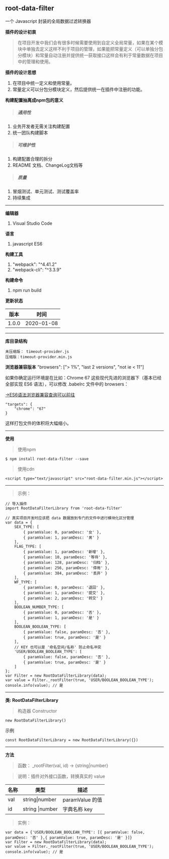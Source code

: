 ## root-data-filter
一个 Javascript 封装的全局数据过滤转换器

**插件的设计初衷**
> 在项目开发中我们会有很多时候需要使用到自定义全局常量，如果在某个模块中单独去定义这样不利于项目的管理，如果能把常量定义（可以单独分包分模块）和常量自动注册并提供统一获取接口这样会有利于常量数据在项目中的管理和使用。


**插件的设计思想**
1. 在项目中统一定义和使用常量。
2. 常量定义可以分包分模块定义，然后提供统一在插件中注册的功能。

**构建配置抽离成npm包的意义**
> ##### 通用性
1. 业务开发者无需关注构建配置
2. 统一团队构建脚本

> ##### 可维护性
1. 构建配置合理的拆分
2. README 文档、ChangeLog文档等

> ##### 质量
1. 冒烟测试、单元测试、测试覆盖率
2. 持续集成

---

**编辑器**
1. Visual Studio Code

**语言**
1. javascript ES6

**构建工具**
1. "webpack": "^4.41.2"
2. "webpack-cli": "^3.3.9"

**构建命令**
1. npm run build

**更新状态**

版本 | 时间
---|---
1.0.0 | 2020-01-08

---
**库目录结构**

```
未压缩版： timeout-provider.js
压缩版：timeout-provider.min.js
```

**浏览器兼容版本**
"browsers": ["> 1%", "last 2 versions", "not ie < 11"]

如果你确定运行环境是在比如：Chrome 67 这些现代先进的浏览器下（基本已经全部实现 ES6 语法），可以修改 .babelrc 文件中的 browsers：

[->ES6语法浏览器兼容查询可以前往](https://www.caniuse.com/)

```
"targets": {
	"chrome": "67"
}
```

这样打包文件的体积将大幅缩小。

---


**使用**
> 使用npm

```
$ npm install root-data-filter --save
```

> 使用cdn

```
<script type="text/javascript" src="root-data-filter.min.js"></script>
```

---

> 示例：

```
// 导入插件
import RootDataFilterLibrary from 'root-data-filter'

// 真实项目开发时应该把 data 数据放到专门的文件中进行模块化区分管理
var data = {
	SEX_TYPE: [
		{ paramValue: 0, paramDesc: '女' },
		{ paramValue: 1, paramDesc: '男' }
	],
	FLAG_TYPE: [
		{ paramValue: 1, paramDesc: '新增' },
		{ paramValue: 10, paramDesc: '等待' },
		{ paramValue: 128, paramDesc: '归档' },
		{ paramValue: 256, paramDesc: '停用' },
		{ paramValue: 384, paramDesc: '丢弃' }
	],
	WF_TYPE: [
		{ paramValue: 0, paramDesc: '退回' },
		{ paramValue: 1, paramDesc: '提交' },
		{ paramValue: 2, paramDesc: '转交' }
	],
	BOOLEAN_NUMBER_TYPE: [
		{ paramValue: 0, paramDesc: '否' },
		{ paramValue: 1, paramDesc: '是' }
	],
	BOOLEAN_BOOLEAN_TYPE: [
		{ paramValue: false, paramDesc: '否' },
		{ paramValue: true, paramDesc: '是' }
	],
	// KEY 也可以是 '命名空间/名称' 防止命名冲突
	'USER/BOOLEAN_BOOLEAN_TYPE': [
		{ paramValue: false, paramDesc: '否' },
		{ paramValue: true, paramDesc: '是' }
	]
};
var Filter = new RootDataFilterLibrary(data);
var value = Filter._rootFilter(true, 'USER/BOOLEAN_BOOLEAN_TYPE');
console.info(value); // 是

```

---

**类: RootDataFilterLibrary**
> 构造器 Constructor

```
new RootDataFilterLibrary()
```

示例

```
const RootDataFilterLibrary = new RootDataFilterLibrary({})
```

---

**方法**

> 函数： _rootFilter(val, id) → {string|number}

> 说明：插件对外接口函数，转换真实的 value

名称 | 类型 | 描述
---|---|---
val | string\|number | paramValue 的值
id | string \|number | 字典名称 key

> 实例：

```
var data = {'USER/BOOLEAN_BOOLEAN_TYPE': [{ paramValue: false, paramDesc: '否' },{ paramValue: true, paramDesc: '是' }]}
var Filter = new RootDataFilterLibrary(data);
var value = Filter._rootFilter(true, 'USER/BOOLEAN_BOOLEAN_TYPE');
console.info(value); // 是
```
